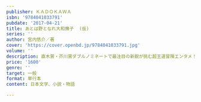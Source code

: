 ```yaml
---
publisher: ＫＡＤＯＫＡＷＡ
isbn: '9784041033791'
pubdate: '2017-04-21'
title: あとは野となれ大和撫子  (仮)
series: ''
author: 宮内悠介／著
cover: 'https://cover.openbd.jp/9784041033791.jpg'
volume: ''
description: 直木賞・芥川賞ダブルノミネートで最注目の新鋭が挑む超王道冒険エンタメ！
price: '1600'
genre: ''
target: 一般
format: 単行本
content: 日本文学、小説・物語

---
```

